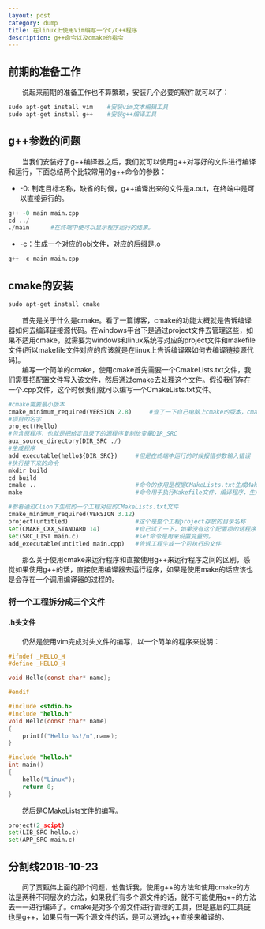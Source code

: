 ```yaml
---
layout: post
category: dump
title: 在linux上使用Vim编写一个C/C++程序
description: g++命令以及cmake的指令
---
```


## 前期的准备工作
　　说起来前期的准备工作也不算繁琐，安装几个必要的软件就可以了：

```python
sudo apt-get install vim    #安装vim文本编辑工具
sudo apt-get install g++    #安装g++编译工具
```

## g++参数的问题
　　当我们安装好了g++编译器之后，我们就可以使用g++对写好的文件进行编译和运行，下面总结两个比较常用的g++命令的参数：
- -0: 制定目标名称，缺省的时候，g++编译出来的文件是a.out，在终端中是可以直接运行的。

```python
g++ -0 main main.cpp
cd ../
./main      #在终端中便可以显示程序运行的结果。
```

- -c：生成一个对应的obj文件，对应的后缀是.o

```python
g++ -c main main.cpp
```

## cmake的安装

```python
sudo apt-get install cmake
```

　　首先是关于什么是cmake。看了一篇博客，cmake的功能大概就是告诉编译器如何去编译链接源代码。在windows平台下是通过project文件去管理这些，如果不适用cmake，就需要为windows和linux系统写对应的project文件和makefile文件(所以makefile文件对应的应该就是在linux上告诉编译器如何去编译链接源代码)。<br>
　　编写一个简单的cmake，使用cmake首先需要一个CmakeLists.txt文件，我们需要把配置文件写入该文件，然后通过cmake去处理这个文件。假设我们存在一个.cpp文件，这个时候我们就可以编写一个CmakeLists.txt文件。

```python
#cmake需要最小版本
cmake_minimum_required(VERSION 2.8)     #查了一下自己电脑上cmake的版本，cmake --version=3.4
#项目的名字
project(Hello)
#包含原程序，也就是把给定目录下的源程序复制给变量DIR_SRC
aux_source_directory(DIR_SRC ./)
#生成程序
add_executable(hello${DIR_SRC})     #但是在终端中运行的时候报错参数输入错误
#执行接下来的命令
mkdir build
cd build
cmake ..                            #命令的作用是根据CMakeLists.txt生成Makefile文件
make                                #命令用于执行Makefile文件，编译程序，生成可执行文件
```

```python
#参看通过Clion下生成的一个工程对应的CMakeLists.txt文件
cmake_minimum_required(VERSION 3.12)
project(untitled)                   #这个是整个工程project存放的目录名称
set(CMAKE_CXX_STANDARD 14)          #自己试了一下，如果没有这个配置项的话程序也是可以正常运行的。
set(SRC_LIST main.c)                #set命令是用来设置变量的。
add_executable(untitled main.cpp)   #告诉工程生成一个可执行的文件
```

　　那么关于使用cmake来运行程序和直接使用g++来运行程序之间的区别，感觉如果使用g++的话，直接使用编译器去运行程序，如果是使用make的话应该也是会存在一个调用编译器的过程的。

### 将一个工程拆分成三个文件
#### .h头文件
　　仍然是使用vim完成对头文件的编写，以一个简单的程序来说明：

```C
#ifndef _HELLO_H
#define _HELLO_H

void Hello(const char* name);

#endif
```

```C
#include <stdio.h>
#include "hello.h"
void Hello(const char* name)
{
    printf("Hello %s!/n",name);
}
```

```C
#include "hello.h"
int main()
{
    hello("Linux");
    return 0;
}
```

　　然后是CMakeLists文件的编写。

```python
project(2_scipt)
set(LIB_SRC hello.c)
set(APP_SRC main.c)

```

## 分割线2018-10-23
　　问了贾甄伟上面的那个问题，他告诉我，使用g++的方法和使用cmake的方法是两种不同层次的方法，如果我们有多个源文件的话，就不可能使用g++的方法去一一进行编译了。cmake是对多个源文件进行管理的工具，但是底层的工具链也是g++，如果只有一两个源文件的话，是可以通过g++直接来编译的。